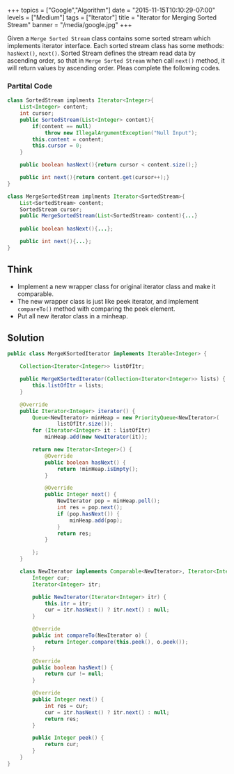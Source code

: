 +++
topics = ["Google","Algorithm"]
date = "2015-11-15T10:10:29-07:00"
levels = ["Medium"]
tags = ["Iterator"]
title = "Iterator for Merging Sorted Stream"
banner = "/media/google.jpg"
+++

Given a `Merge Sorted Stream` class contains some sorted stream which implements iterator interface. Each sorted stream class has some methods: `hasNext()`, `next()`. Sorted Stream defines the stream read data by ascending order, so that in `Merge Sorted Stream` when call `next()` method, it will return values by ascending order. Pleas complete the following codes.
<!--more-->

###  Partital Code
```java
class SortedStream implments Iterator<Integer>{
	List<Integer> content;
	int cursor;
	public SortedStream(List<Integer> content){
		if(content == null)
			throw new IllegalArgumentException("Null Input");
		this.content = content;
		this.cursor = 0;
	}

	public boolean hasNext(){return cursor < content.size();}

	public int next(){return content.get(cursor++);}
}

class MergeSortedStream implments Iterator<SortedStream>{
    List<SortedStream> content;
	SortedStream cursor;
	public MergeSortedStream(List<SortedStream> content){...}
	
	public boolean hasNext(){...};

	public int next(){...};
}
```

## Think
- Implement a new wrapper class for original iterator class and make it comparable.
- The new wrapper class is just like peek iterator, and implement `compareTo()` method with comparing the peek element.
- Put all new iterator class in a minheap.

## Solution 
```java
public class MergeKSortedIterator implements Iterable<Integer> {

	Collection<Iterator<Integer>> listOfItr;

	public MergeKSortedIterator(Collection<Iterator<Integer>> lists) {
		this.listOfItr = lists;
	}

	@Override
	public Iterator<Integer> iterator() {
		Queue<NewIterator> minHeap = new PriorityQueue<NewIterator>(
				listOfItr.size());
		for (Iterator<Integer> it : listOfItr)
			minHeap.add(new NewIterator(it));

		return new Iterator<Integer>() {
			@Override
			public boolean hasNext() {
				return !minHeap.isEmpty();
			}

			@Override
			public Integer next() {
				NewIterator pop = minHeap.poll();
				int res = pop.next();
				if (pop.hasNext()) {
					minHeap.add(pop);
				}
				return res;
			}

		};
	}

	class NewIterator implements Comparable<NewIterator>, Iterator<Integer> {
		Integer cur;
		Iterator<Integer> itr;

		public NewIterator(Iterator<Integer> itr) {
			this.itr = itr;
			cur = itr.hasNext() ? itr.next() : null;
		}

		@Override
		public int compareTo(NewIterator o) {
			return Integer.compare(this.peek(), o.peek());
		}

		@Override
		public boolean hasNext() {
			return cur != null;
		}

		@Override
		public Integer next() {
			int res = cur;
			cur = itr.hasNext() ? itr.next() : null;
			return res;
		}

		public Integer peek() {
			return cur;
		}
	}
}
```